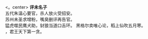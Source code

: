 <。center>
<strong>评未名子</strong><br/>
五代朱温心要官，杀人放火受招安。<br/>
苏州未圣求增粉，嘴臭删评再告官。<br/>
猛虎噬民鹰犬助，豺狼当道口舌环。
黑格尔卖唯心论，稻上仙吹五月寒。<br/>
，君王天下第一贪。
</center>
<!--stackedit_data:
eyJoaXN0b3J5IjpbLTEyMzA2NTc0MzQsMjAyMTk3NzcyOCwtMT
YxNzQ1NDczNywxODc4MjY3NTgzLC0xNjk4NzIzMjU5LC01Mzc3
NDQzMzVdfQ==
-->